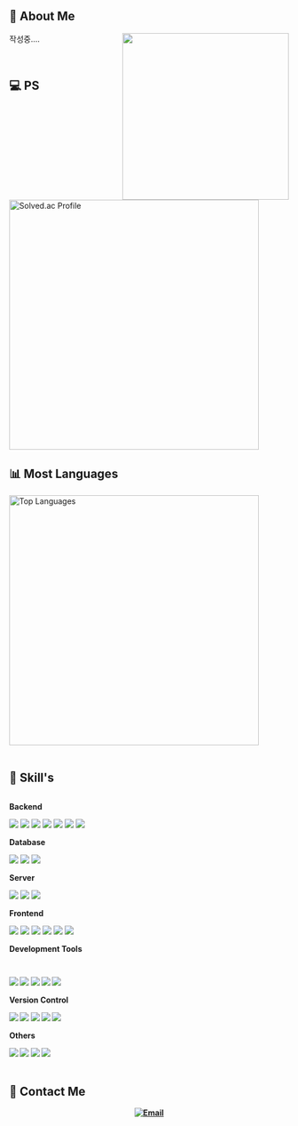 <!--
**kmdy7991/kmdy7991** is a ✨ _special_ ✨ repository because its `README.md` (this file) appears on your GitHub profile.

Here are some ideas to get you started:

- 🔭 I’m currently working on ...
- 🌱 I’m currently learning ...
- 👯 I’m looking to collaborate on ...
- 🤔 I’m looking for help with ...
- 💬 Ask me about ...
- 📫 How to reach me: ...
- 😄 Pronouns: ...
- ⚡ Fun fact: ...
-->
<div>
<h2> 🙋 About Me </h2>

<img align="right" src="https://github-readme-stats.vercel.app/api?username=kmdy7991&show_icons=true&theme=vue-dark" width="300px"/>

<p>
  작성중....
</p>
</div>
<br>

<h2> 💻 PS </h2>
    <a href="https://solved.ac/dy1024">
      <img src="http://mazassumnida.wtf/api/v2/generate_badge?boj=dy1024" alt="Solved.ac Profile" width="450px" align="center"/>
    </a>

<h2> 📊 Most Languages </h2>

<div>
    <a href="https://github.com/kmdy7991">
        <img src="https://github-readme-stats.vercel.app/api/top-langs/?username=kmdy7991&layout=compact&theme=radical" alt="Top Languages" width="450px"/>
    </a>
</div>
<br>

<h2> 🚀 Skill's </h2>

<div style="display:flex; flex-direction:column; align-items:flex-start;">
    <p><strong>Backend</strong></p>
    <div>
        <img src="https://img.shields.io/badge/Java-007396?style=for-the-badge&logo=Java&logoColor=white"> 
        <img src="https://img.shields.io/badge/Spring Boot-6DB33F?style=for-the-badge&logo=spring boot&logoColor=white"> 
        <img src="https://img.shields.io/badge/Spring%20Security-6DB33F?style=for-the-badge&logo=spring-security&logoColor=white">
        <img src="https://img.shields.io/badge/Node.js-43853D?style=for-the-badge&logo=node.js&logoColor=white">
        <img src="https://img.shields.io/badge/JPA-76EE00?style=for-the-badge&logo=java&logoColor=white">
        <img src="https://img.shields.io/badge/MyBatis-FF0000?style=for-the-badge&logo=mybatis&logoColor=white">
        <img src="https://img.shields.io/badge/JDBC-007396?style=for-the-badge&logo=oracle&logoColor=white">
    </div>
    <!-- Database -->
    <p><strong>Database</strong></p>
    <div>
        <img src="https://img.shields.io/badge/oracle-F80000?style=for-the-badge&logo=oracle&logoColor=white"> 
        <img src="https://img.shields.io/badge/mysql-4479A1?style=for-the-badge&logo=mysql&logoColor=white"> 
        <img src="https://img.shields.io/badge/firebase-FFCA28?style=for-the-badge&logo=firebase&logoColor=white">
    </div>
    <!-- Server -->
    <p><strong>Server</strong></p>
    <div>
        <img src="https://img.shields.io/badge/linux-FCC624?style=for-the-badge&logo=linux&logoColor=black"> 
        <img src="https://img.shields.io/badge/apache tomcat-F8DC75?style=for-the-badge&logo=apachetomcat&logoColor=black">
        <img src="https://img.shields.io/badge/Amazon AWS-232F3E?style=for-the-badge&logo=amazon aws&logoColor=white"> 
    </div>
    <!-- Frontend -->
    <p><strong>Frontend</strong></p>
    <div>
        <img src="https://img.shields.io/badge/Vue.js-35495E?style=for-the-badge&logo=vue.js&logoColor=4FC08D">
        <img src="https://img.shields.io/badge/React-20232A?style=for-the-badge&logo=react&logoColor=61DAFB">
        <img src="https://img.shields.io/badge/HTML5-E34F26?style=for-the-badge&logo=html5&logoColor=white">
        <img src="https://img.shields.io/badge/Bootstrap-7952B3?style=for-the-badge&logo=bootstrap&logoColor=white">
        <img src="https://img.shields.io/badge/JavaScript-F7DF1E?style=for-the-badge&logo=javascript&logoColor=black">
        <img src="https://img.shields.io/badge/CSS3-1572B6?style=for-the-badge&logo=css3&logoColor=white">
    </div>
    <!-- Development Tools -->
    <p><strong>Development Tools<strong><p>
    <div>
        <img src="https://img.shields.io/badge/IntelliJ_IDEA-000000.svg?&style=for-the-badge&logo=intellij-idea&logoColor=white">
        <img src="https://img.shields.io/badge/Visual_Studio_Code-007ACC.svg?&style=for-the-badge&logo=visual-studio-code&logoColor=white">
        <img src="https://img.shields.io/badge/Visual_Studio-5C2D91.svg?&style=for-the-badge&logo=visual-studio&logoColor=white">
        <img src="https://img.shields.io/badge/Eclipse_IDE-2C2255.svg?&style=for-the-badge&logo=eclipse&logoColor=white">
        <img src="https://img.shields.io/badge/Anaconda-44A833.svg?&style=for-the-badge&logo=anaconda&logoColor=white">
    </div>
    <!-- Version Control -->
    <p><strong>Version Control<strong><p>
    <div>
        <img src="https://img.shields.io/badge/Git-F05032.svg?&style=for-the-badge&logo=git&logoColor=white">
        <img src="https://img.shields.io/badge/GitHub-100000.svg?&style=for-the-badge&logo=github&logoColor=white">
        <img src="https://img.shields.io/badge/Jenkins-D24939?style=for-the-badge&logo=jenkins&logoColor=white">
        <img src="https://img.shields.io/badge/GitLab-FCA121?style=for-the-badge&logo=gitlab&logoColor=white">
        <img src="https://img.shields.io/badge/Gerrit-EEEEEE?style=for-the-badge&logo=gerrit&logoColor=black">
    </div>
    <!-- Others -->
    <p><strong>Others</strong></p>
    <div>
        <img src="https://img.shields.io/badge/WebSocket-FFFFFF?style=for-the-badge&logo=websocket&logoColor=white">
        <img src="https://img.shields.io/badge/Solidity-363636?style=for-the-badge&logo=solidity&logoColor=white">
        <img src="https://img.shields.io/badge/Docker-2496ED?style=for-the-badge&logo=docker&logoColor=white">
        <img src="https://img.shields.io/badge/Kubernetes-326CE5?style=for-the-badge&logo=kubernetes&logoColor=white">
    </div><br>
</div>

<h2> 📨 Contact Me </h2>

<p align="center">
    <a href="mailto:mnil7991@gmail.com">
        <img src="https://img.shields.io/badge/Email-D14836?style=flat-square&logo=gmail&logoColor=white" alt="Email" />
    </a>
</p>
